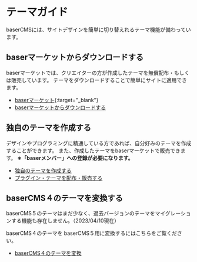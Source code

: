 # テーマガイド

baserCMSには、サイトデザインを簡単に切り替えれるテーマ機能が備わっています。

## baserマーケットからダウンロードする

baserマーケットでは、クリエイターの方が作成したテーマを無償配布・もしくは販売しています。
テーマをダウンロードすることで簡単にサイトに適用できます。

- [baserマーケット](https://market.basercms.net){:target="_blank"}
- [baserマーケットからダウンロードする](../market#テーマやプラグインをダウンロードする)


## 独自のテーマを作成する

デザインやプログラミングに精通している方であれば、自分好みのテーマを作成することができます。
また、作成したテーマをbaserマーケットで販売できます。
__※「baserメンバー」への登録が必要になります。__

- [独自のテーマを作成する](develop_theme)
- [プラグイン・テーマを配布・販売する](../market#テーマやプラグインを配布・販売する)


## baserCMS４のテーマを変換する
baserCMS５のテーマはまだ少なく、過去バージョンのテーマをマイグレーションする機能も存在しません。（2023/04/10現在）

baserCMS４のテーマを baserCMS５用に変換するにはこちらをご覧ください。

- [baserCMS４のテーマを変換](covert_from_ver4)
